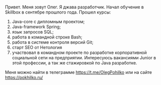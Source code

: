 Привет. Меня зовут Олег. 
Я джава разработчик. 
Начал обучение в Skillbox в сентябре прошлого года. 
Прошел курсы:
1.  Java-core с дипломным проектом; 
2.  Java-framework Spring; 
3.  язык запросов SQL;
4.  работа в командной строке Bash; 
5.  работа в системе контроля версий Git;
6.  старт SEO от Нетология
7.  участвовал в командном проекте по разработке корпоративной социальной сети на предприятии.
Интересуюсь вакансиями Junior в этой профессии, а так же стажировкой по Java разработке. 

Меня можно найти в телеграмме https://t.me/OlegPohilko или на сайте https://pokhilko.ru/

